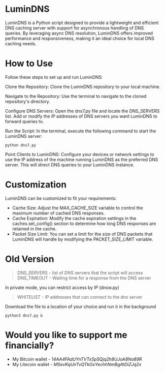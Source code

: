 # LuminDNS
LuminDNS is a Python script designed to provide a lightweight and efficient DNS caching server with support for asynchronous handling of DNS queries. By leveraging async DNS resolution, LuminDNS offers improved performance and responsiveness, making it an ideal choice for local DNS caching needs.

# How to Use

Follow these steps to set up and run LuminDNS:

Clone the Repository: Clone the LuminDNS repository to your local machine.

Navigate to the Repository: Use the terminal to navigate to the cloned repository's directory.

Configure DNS Servers: Open the dns7.py file and locate the DNS_SERVERS list. Add or modify the IP addresses of DNS servers you want LuminDNS to forward queries to.

Run the Script: In the terminal, execute the following command to start the LuminDNS server:

    python dns7.py

Point Clients to LuminDNS: Configure your devices or network settings to use the IP address of the machine running LuminDNS as the preferred DNS server. This will direct DNS queries to your LuminDNS instance.

# Customization

LuminDNS can be customized to fit your requirements:

- Cache Size: Adjust the MAX_CACHE_SIZE variable to control the maximum number of cached DNS responses.
- Cache Expiration: Modify the cache expiration settings in the caches.set_config() section to determine how long DNS responses are retained in the cache.
- Packet Size Limit: You can set a limit for the size of DNS packets that LuminDNS will handle by modifying the PACKET_SIZE_LIMIT variable.

# Old Version
> DNS_SERVERS - list of DNS servers that the script will access <br>
> DNS_TIMEOUT - Waiting time for a response from the DNS server

In private mode, you can restrict access by IP (dnsw.py)
> WHITELIST - IP addresses that can connect to the dns server

Download the file to a location of your choice and run it in the background
```
python3 dns7.py &
```

# Would you like to support me financially?
* My Bitcoin wallet - *14AA4FAdUYnTVTx5pSQjq2h8UJoA8Na89R*
* My Litecoin wallet - *MSevKqUirTvQTkGxYechhNmBgAtDiZJq2x*
